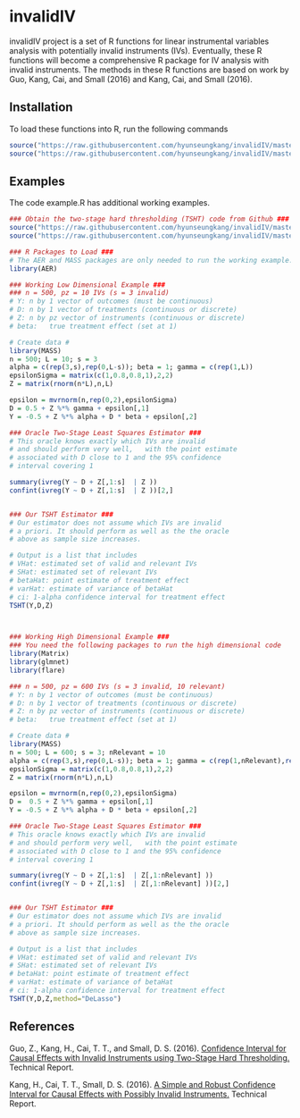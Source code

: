 # invalidIV

invalidIV project is a set of R functions for linear instrumental variables analysis with potentially invalid instruments (IVs). Eventually, these R functions will become a comprehensive R package for IV  analysis with invalid instruments. The methods in these R functions are based on work by Guo, Kang, Cai, and Small (2016) and Kang, Cai, and Small (2016). 

## Installation

To load these functions into R, run the following commands
```R
source("https://raw.githubusercontent.com/hyunseungkang/invalidIV/master/TSHT.R")
source("https://raw.githubusercontent.com/hyunseungkang/invalidIV/master/JMCode.R")
```

## Examples
The code example.R has additional working examples.

```R
### Obtain the two-stage hard thresholding (TSHT) code from Github ###	
source("https://raw.githubusercontent.com/hyunseungkang/invalidIV/master/TSHT.R")
source("https://raw.githubusercontent.com/hyunseungkang/invalidIV/master/JMCode.R")

### R Packages to Load ###
# The AER and MASS packages are only needed to run the working example.
library(AER)

### Working Low Dimensional Example ###
### n = 500, pz = 10 IVs (s = 3 invalid)
# Y: n by 1 vector of outcomes (must be continuous)
# D: n by 1 vector of treatments (continuous or discrete)
# Z: n by pz vector of instruments (continuous or discrete)
# beta:   true treatment effect (set at 1)

# Create data #
library(MASS)
n = 500; L = 10; s = 3
alpha = c(rep(3,s),rep(0,L-s)); beta = 1; gamma = c(rep(1,L))
epsilonSigma = matrix(c(1,0.8,0.8,1),2,2)
Z = matrix(rnorm(n*L),n,L)

epsilon = mvrnorm(n,rep(0,2),epsilonSigma)
D = 0.5 + Z %*% gamma + epsilon[,1]
Y = -0.5 + Z %*% alpha + D * beta + epsilon[,2]

### Oracle Two-Stage Least Squares Estimator ###
# This oracle knows exactly which IVs are invalid
# and should perform very well,   with the point estimate
# associated with D close to 1 and the 95% confidence
# interval covering 1

summary(ivreg(Y ~ D + Z[,1:s]  | Z ))
confint(ivreg(Y ~ D + Z[,1:s]  | Z ))[2,]


### Our TSHT Estimator ###
# Our estimator does not assume which IVs are invalid
# a priori. It should perform as well as the the oracle
# above as sample size increases.

# Output is a list that includes
# VHat: estimated set of valid and relevant IVs
# SHat: estimated set of relevant IVs
# betaHat: point estimate of treatment effect
# varHat: estimate of variance of betaHat
# ci: 1-alpha confidence interval for treatment effect
TSHT(Y,D,Z)



### Working High Dimensional Example ###
### You need the following packages to run the high dimensional code 
library(Matrix)
library(glmnet)
library(flare)

### n = 500, pz = 600 IVs (s = 3 invalid, 10 relevant)
# Y: n by 1 vector of outcomes (must be continuous)
# D: n by 1 vector of treatments (continuous or discrete)
# Z: n by pz vector of instruments (continuous or discrete)
# beta:   true treatment effect (set at 1)

# Create data #
library(MASS)
n = 500; L = 600; s = 3; nRelevant = 10
alpha = c(rep(3,s),rep(0,L-s)); beta = 1; gamma = c(rep(1,nRelevant),rep(0,L-nRelevant))
epsilonSigma = matrix(c(1,0.8,0.8,1),2,2)
Z = matrix(rnorm(n*L),n,L)

epsilon = mvrnorm(n,rep(0,2),epsilonSigma)
D =  0.5 + Z %*% gamma + epsilon[,1]
Y = -0.5 + Z %*% alpha + D * beta + epsilon[,2]

### Oracle Two-Stage Least Squares Estimator ###
# This oracle knows exactly which IVs are invalid
# and should perform very well,   with the point estimate
# associated with D close to 1 and the 95% confidence
# interval covering 1

summary(ivreg(Y ~ D + Z[,1:s]  | Z[,1:nRelevant] ))
confint(ivreg(Y ~ D + Z[,1:s]  | Z[,1:nRelevant] ))[2,]


### Our TSHT Estimator ###
# Our estimator does not assume which IVs are invalid
# a priori. It should perform as well as the the oracle
# above as sample size increases.

# Output is a list that includes
# VHat: estimated set of valid and relevant IVs
# SHat: estimated set of relevant IVs
# betaHat: point estimate of treatment effect
# varHat: estimate of variance of betaHat
# ci: 1-alpha confidence interval for treatment effect
TSHT(Y,D,Z,method="DeLasso")

```

## References 
Guo, Z., Kang, H., Cai, T. T., and Small, D. S. (2016). <a href="http://arxiv.org/abs/1603.05224">Confidence Interval for Causal Effects with Invalid Instruments using Two-Stage Hard Thresholding.</a> Technical Report.

Kang, H., Cai, T. T., Small, D. S. (2016). <a href="http://arxiv.org/abs/1504.03718">A Simple and Robust Confidence Interval for Causal Effects with Possibly Invalid Instruments.</a> Technical Report.
